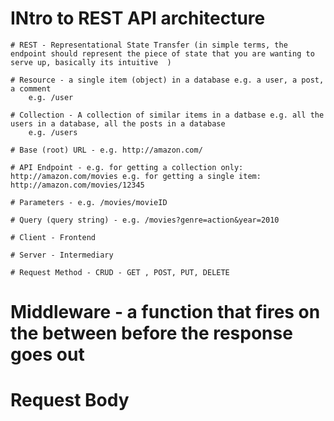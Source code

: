 # INtro to REST API architecture

    # REST - Representational State Transfer (in simple terms, the endpoint should represent the piece of state that you are wanting to serve up, basically its intuitive  )

    # Resource - a single item (object) in a database e.g. a user, a post, a comment
        e.g. /user

    # Collection - A collection of similar items in a datbase e.g. all the users in a database, all the posts in a database
        e.g. /users

    # Base (root) URL - e.g. http://amazon.com/

    # API Endpoint - e.g. for getting a collection only:  http://amazon.com/movies e.g. for getting a single item: http://amazon.com/movies/12345

    # Parameters - e.g. /movies/movieID

    # Query (query string) - e.g. /movies?genre=action&year=2010

    # Client - Frontend

    # Server - Intermediary

    # Request Method - CRUD - GET , POST, PUT, DELETE

    

# Middleware - a function that fires on the between before the response goes out

# Request Body
